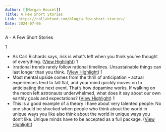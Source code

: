 ```yaml
---
Author: [[Morgan Housel]]
Title: A Few Short Stories
Link: https://collabfund.com/blog/a-few-short-stories/
Date: 2024-07-06
---
```

A - A Few Short Stories

1
- As Carl Richards says, risk is what’s left when you think you’ve thought of everything. ([View Highlight](https://read.readwise.io/read/01gqn07gyedcea8vvg9s7v15fs))
1
- Irrational trends rarely follow rational timelines. Unsustainable things can last longer than you think. ([View Highlight](https://read.readwise.io/read/01gqn08bkxd4asnzgpfkvrq4rb))
1
- Most mental upside comes from the thrill of anticipation – actual experiences tend to fall flat, and your mind quickly moves on to anticipating the next event. That’s how dopamine works.
  If walking on the moon left astronauts underwhelmed, what does it say about our own earthly goals and expectations? ([View Highlight](https://read.readwise.io/read/01gqn0gwd5xpz9rbt5eft4pnn5))
1
- This is a good example of a theory I have about very talented people: No one should be shocked when people who think about the world in unique ways you like also think about the world in unique ways you don’t like. Unique minds have to be accepted as a full package. ([View Highlight](https://read.readwise.io/read/01gqn0hs2cryqdv0g1wjg576h7))
